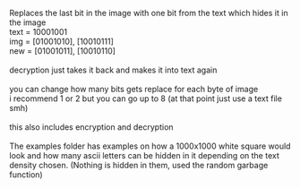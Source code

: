 Replaces the last bit in the image with one bit from the text which hides it in the image<br>
text = 10001001<br>
img = [01001010], [10010111]<br>
new = [01001011], [10010110]<br>
<br>
decryption just takes it back and makes it into text again<br>
<br>
you can change how many bits gets replace for each byte of image<br>
i recommend 1 or 2 but you can go up to 8 (at that point just use a text file smh)<br>
<br>
this also includes encryption and decryption<br>
<br>
The examples folder has examples on how a 1000x1000 white square would look and how many ascii letters can be hidden in it depending on the text density chosen. (Nothing is hidden in them, used the random garbage function)
